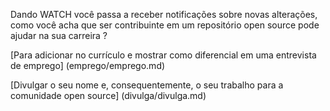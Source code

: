 Dando WATCH você passa a receber notificações sobre novas alterações, como você acha que ser 
contribuinte em um repositório open source pode ajudar na sua carreira ?

[Para adicionar no currículo e mostrar como diferencial em uma entrevista de emprego] (emprego/emprego.md)

[Divulgar o seu nome e, consequentemente, o seu trabalho para a comunidade open source] (divulga/divulga.md)
